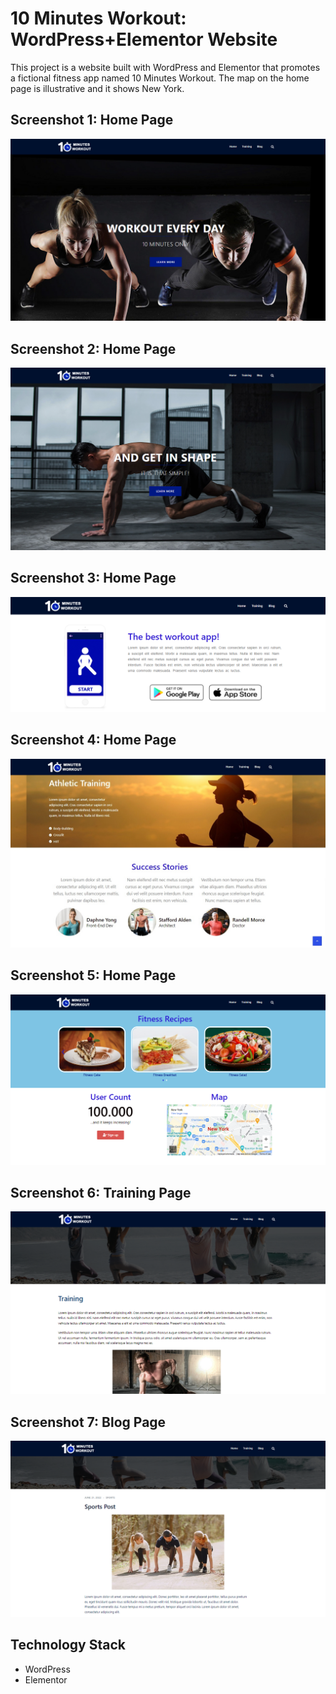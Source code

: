 # 10 Minutes Workout: WordPress+Elementor Website

This project is a website built with WordPress and Elementor that promotes a fictional fitness app named 10 Minutes Workout. The map on the home page is illustrative and it shows New York.

## Screenshot 1: Home Page

![Screenshot](Screenshot_1.png)

## Screenshot 2: Home Page 

![Screenshot](Screenshot_2.png)

## Screenshot 3: Home Page

![Screenshot](Screenshot_3.png)

## Screenshot 4: Home Page

![Screenshot](Screenshot_4.png)

## Screenshot 5: Home Page

![Screenshot](Screenshot_5.png)

## Screenshot 6: Training Page

![Screenshot](Screenshot_6.png)

## Screenshot 7: Blog Page

![Screenshot](Screenshot_7.png)

## Technology Stack

+ WordPress
+ Elementor
